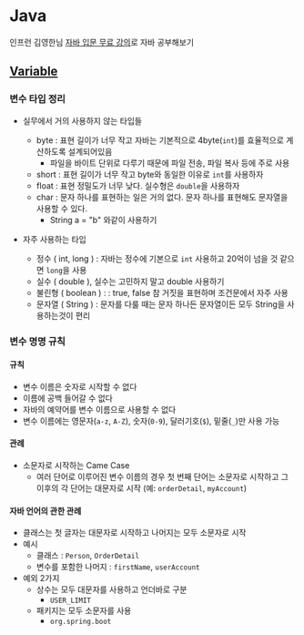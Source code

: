# Java
인프런 김영한님 [자바 입문 무료 강의](https://inf.run/2zsZz)로 자바 공부해보기

## [Variable](./variable/)

### 변수 타입 정리
- 실무에서 거의 사용하지 않는 타입들
    - byte : 표현 길이가 너무 작고 자바는 기본적으로 4byte(`int`)를 효율적으로 계산하도록 설계되어있음
        - 파일을 바이트 단위로 다루기 때문에 파일 전송, 파일 복사 등에 주로 사용
    - short : 표현 길이가 너무 작고 byte와 동일한 이유로 `int`를 사용하자
    - float : 표현 정밀도가 너무 낮다. 실수형은 `double`을 사용하자
    - char : 문자 하나를 표현하는 일은 거의 없다. 문자 하나를 표현해도 문자열을 사용할 수 있다.
        - String a = "b" 와같이 사용하기

- 자주 사용하는 타입
    - 정수 ( int, long ) : 자바는 정수에 기본으로 `int` 사용하고 20억이 넘을 것 같으면 `long`을 사용
    - 실수 ( double ), 실수는 고민하지 말고 double 사용하기
    - 불린형 ( boolean ) : : true, false 참 거짓을 표현하며 조건문에서 자주 사용
    - 문자열 ( String ) : 문자를 다룰 때는 문자 하나든 문자열이든 모두 String을 사용하는것이 편리

### 변수 명명 규칙
#### 규칙
- 변수 이름은 숫자로 시작할 수 없다
- 이름에 공백 들어갈 수 없다
- 자바의 예약어를 변수 이름으로 사용할 수 없다
- 변수 이름에는 영문자(`a-z`, `A-Z`), 숫자(`0-9`), 달러기호(`$`), 밑줄(`_`)만 사용 가능

#### 관례
- 소문자로 시작하는 Came Case
    - 여러 단어로 이루어진 변수 이름의 경우 첫 번째 단어는 소문자로 시작하고 그 이후의 각 단어는 대문자로 시작 (예: `orderDetail`, `myAccount`)

#### 자바 언어의 관한 관례
- 클래스는 첫 글자는 대문자로 시작하고 나머지는 모두 소문자로 시작
- 예시
    - 클래스 : `Person`, `OrderDetail`
    - 변수를 포함한 나머지 : `firstName`, `userAccount`
- 예외 2가지
    - 상수는 모두 대문자를 사용하고 언더바로 구분
        - `USER_LIMIT`
    - 패키지는 모두 소문자를 사용
        - `org.spring.boot`
